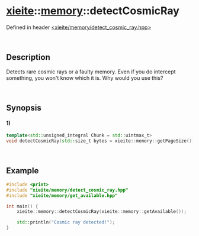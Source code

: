 # [xieite](../../xieite.md)\:\:[memory](../../memory.md)\:\:detectCosmicRay
Defined in header [<xieite/memory/detect_cosmic_ray.hpp>](../../../include/xieite/memory/detect_cosmic_ray.hpp)

&nbsp;

## Description
Detects rare cosmic rays or a faulty memory. Even if you do intercept something, you won't know which it is. Why would you use this?

&nbsp;

## Synopsis
#### 1)
```cpp
template<std::unsigned_integral Chunk = std::uintmax_t>
void detectCosmicRay(std::size_t bytes = xieite::memory::getPageSize()) noexcept;
```

&nbsp;

## Example
```cpp
#include <print>
#include "xieite/memory/detect_cosmic_ray.hpp"
#include "xieite/memory/get_available.hpp"

int main() {
    xieite::memory::detectCosmicRay(xieite::memory::getAvailable());

    std::println("Cosmic ray detected!");
}
```
